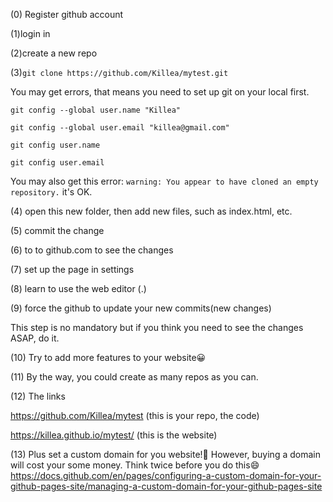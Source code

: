(0) Register github account

(1)login in

(2)create a new repo

(3)`git clone https://github.com/Killea/mytest.git`

You may get errors, that means you need to set up git on your local first.

`git config --global user.name "Killea"`

`git config --global user.email "killea@gmail.com"`

`git config user.name`

`git config user.email`

You may also get this error: `warning: You appear to have cloned an empty repository.` it's OK. 

(4) open this new folder, then add new files, such as index.html, etc.

(5) commit the change

(6) to to github.com to see the changes

(7) set up the page in settings

(8) learn to use the web editor (.)

(9) force the github to update your new commits(new changes)

This step is no mandatory but if you think you need to see the changes ASAP, do it.

(10) Try to add more features to your website😀

(11) By the way, you could create as many repos as you can.

(12) The links

https://github.com/Killea/mytest  (this is your repo, the code)

https://killea.github.io/mytest/ (this is the website)

(13) Plus set a custom domain for you website!🙌
However, buying a domain will cost your some money. Think twice before you do this😄
https://docs.github.com/en/pages/configuring-a-custom-domain-for-your-github-pages-site/managing-a-custom-domain-for-your-github-pages-site

